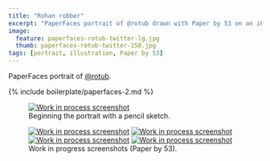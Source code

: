 ```yaml
---
title: "Rohan robber"
excerpt: "PaperFaces portrait of @rotub drawn with Paper by 53 on an iPad."
image: 
  feature: paperfaces-rotub-twitter-lg.jpg
  thumb: paperfaces-rotub-twitter-150.jpg
tags: [portrait, illustration, Paper by 53]
---
```


PaperFaces portrait of <a href="http://twitter.com/rotub">@rotub</a>.

{% include boilerplate/paperfaces-2.md %}

<figure>
	<a href="{{ site.url }}/assets/images/paperfaces-rotub-process-1-lg.jpg"><img src="{{ site.url }}/assets/images/paperfaces-rotub-process-1-750.jpg" alt="Work in process screenshot"></a>
	<figcaption>Beginning the portrait with a pencil sketch.</figcaption>
</figure>

<figure class="half">
	<a href="{{ site.url }}/assets/images/paperfaces-rotub-process-2-lg.jpg"><img src="{{ site.url }}/assets/images/paperfaces-rotub-process-2-600.jpg" alt="Work in process screenshot"></a>
	<a href="{{ site.url }}/assets/images/paperfaces-rotub-process-3-lg.jpg"><img src="{{ site.url }}/assets/images/paperfaces-rotub-process-3-600.jpg" alt="Work in process screenshot"></a>
	<a href="{{ site.url }}/assets/images/paperfaces-rotub-process-4-lg.jpg"><img src="{{ site.url }}/assets/images/paperfaces-rotub-process-4-600.jpg" alt="Work in process screenshot"></a>
	<a href="{{ site.url }}/assets/images/paperfaces-rotub-process-5-lg.jpg"><img src="{{ site.url }}/assets/images/paperfaces-rotub-process-5-600.jpg" alt="Work in process screenshot"></a>
	<figcaption>Work in progress screenshots (Paper by 53).</figcaption>
</figure>
